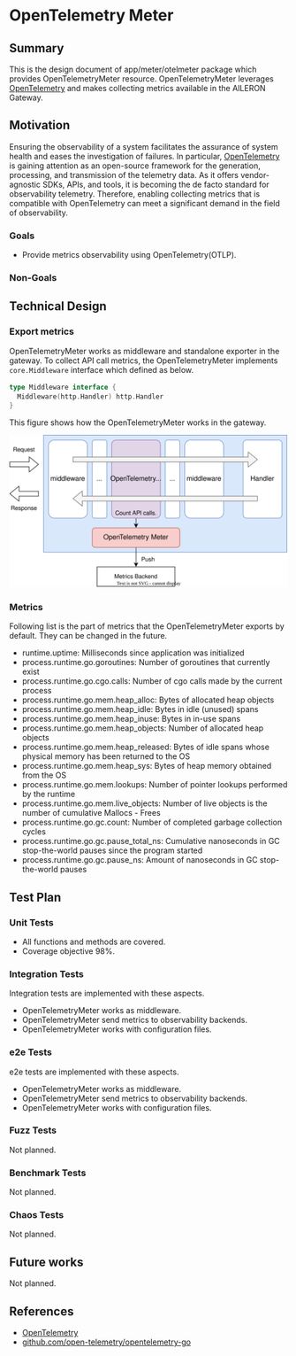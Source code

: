 # OpenTelemetry Meter

## Summary

This is the design document of app/meter/otelmeter package which provides OpenTelemetryMeter resource.
OpenTelemetryMeter leverages [OpenTelemetry](https://opentelemetry.io/) and makes collecting metrics available in the AILERON Gateway.

## Motivation

Ensuring the observability of a system facilitates the assurance of system health and eases the investigation of failures.
In particular, [OpenTelemetry](https://opentelemetry.io/) is gaining attention as an open-source framework for the generation, processing, and transmission of the telemetry data.
As it offers vendor-agnostic SDKs, APIs, and tools, it is becoming the de facto standard for observability telemetry.
Therefore, enabling collecting metrics that is compatible with OpenTelemetry can meet a significant demand in the field of observability.

### Goals

- Provide metrics observability using OpenTelemetry(OTLP).

### Non-Goals

## Technical Design

### Export metrics

OpenTelemetryMeter works as middleware and standalone exporter in the gateway.
To collect API call metrics, the OpenTelemetryMeter implements `core.Middleware` interface which defined as below.

```go
type Middleware interface {
  Middleware(http.Handler) http.Handler
}
```

This figure shows how the OpenTelemetryMeter works in the gateway.

![opentelemetry.svg](./img/opentelemetry.svg)

### Metrics

Following list is the part of metrics that the OpenTelemetryMeter exports by default.
They can be changed in the future.

- runtime.uptime: Milliseconds since application was initialized
- process.runtime.go.goroutines: Number of goroutines that currently exist
- process.runtime.go.cgo.calls: Number of cgo calls made by the current process
- process.runtime.go.mem.heap_alloc: Bytes of allocated heap objects
- process.runtime.go.mem.heap_idle: Bytes in idle (unused) spans
- process.runtime.go.mem.heap_inuse: Bytes in in-use spans
- process.runtime.go.mem.heap_objects: Number of allocated heap objects
- process.runtime.go.mem.heap_released: Bytes of idle spans whose physical memory has been returned to the OS
- process.runtime.go.mem.heap_sys: Bytes of heap memory obtained from the OS
- process.runtime.go.mem.lookups: Number of pointer lookups performed by the runtime
- process.runtime.go.mem.live_objects: Number of live objects is the number of cumulative Mallocs - Frees
- process.runtime.go.gc.count: Number of completed garbage collection cycles
- process.runtime.go.gc.pause_total_ns: Cumulative nanoseconds in GC stop-the-world pauses since the program started
- process.runtime.go.gc.pause_ns: Amount of nanoseconds in GC stop-the-world pauses

## Test Plan

### Unit Tests

- All functions and methods are covered.
- Coverage objective 98%.

### Integration Tests

Integration tests are implemented with these aspects.

- OpenTelemetryMeter works as middleware.
- OpenTelemetryMeter send metrics to observability backends.
- OpenTelemetryMeter works with configuration files.

### e2e Tests

e2e tests are implemented with these aspects.

- OpenTelemetryMeter works as middleware.
- OpenTelemetryMeter send metrics to observability backends.
- OpenTelemetryMeter works with configuration files.

### Fuzz Tests

Not planned.

### Benchmark Tests

Not planned.

### Chaos Tests

Not planned.

## Future works

Not planned.

## References

- [OpenTelemetry](https://opentelemetry.io/)
- [github.com/open-telemetry/opentelemetry-go](https://github.com/open-telemetry/opentelemetry-go)
